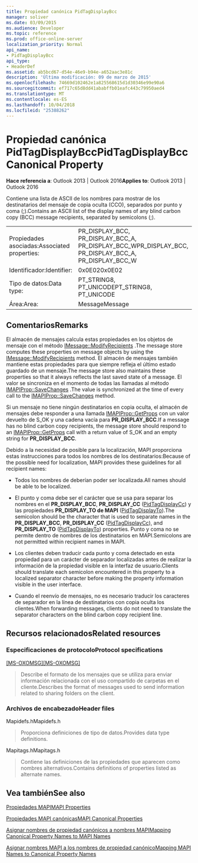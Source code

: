 ```yaml
---
title: Propiedad canónica PidTagDisplayBcc
manager: soliver
ms.date: 03/09/2015
ms.audience: Developer
ms.topic: reference
ms.prod: office-online-server
localization_priority: Normal
api_name:
- PidTagDisplayBcc
api_type:
- HeaderDef
ms.assetid: ab5bcd67-d54e-46e9-b94e-a652aac3e81c
description: 'Última modificación: 09 de marzo de 2015'
ms.openlocfilehash: 74669d102462e1a825568615d1d30346e99e90a6
ms.sourcegitcommit: ef717c65d8dd41ababffb01eafc443c79950aed4
ms.translationtype: MT
ms.contentlocale: es-ES
ms.lasthandoff: 10/04/2018
ms.locfileid: "25388262"
---
```

# <a name="pidtagdisplaybcc-canonical-property"></a><span data-ttu-id="c4e9f-103">Propiedad canónica PidTagDisplayBcc</span><span class="sxs-lookup"><span data-stu-id="c4e9f-103">PidTagDisplayBcc Canonical Property</span></span>

  
  
<span data-ttu-id="c4e9f-104">**Hace referencia a**: Outlook 2013 | Outlook 2016</span><span class="sxs-lookup"><span data-stu-id="c4e9f-104">**Applies to**: Outlook 2013 | Outlook 2016</span></span> 
  
<span data-ttu-id="c4e9f-105">Contiene una lista de ASCII de los nombres para mostrar de los destinatarios del mensaje de copia oculta (CCO), separados por punto y coma (;).</span><span class="sxs-lookup"><span data-stu-id="c4e9f-105">Contains an ASCII list of the display names of any blind carbon copy (BCC) message recipients, separated by semicolons (;).</span></span>
  
|||
|:-----|:-----|
|<span data-ttu-id="c4e9f-106">Propiedades asociadas:</span><span class="sxs-lookup"><span data-stu-id="c4e9f-106">Associated properties:</span></span>  <br/> |<span data-ttu-id="c4e9f-107">PR_DISPLAY_BCC, PR_DISPLAY_BCC_A, PR_DISPLAY_BCC_W</span><span class="sxs-lookup"><span data-stu-id="c4e9f-107">PR_DISPLAY_BCC, PR_DISPLAY_BCC_A, PR_DISPLAY_BCC_W</span></span>  <br/> |
|<span data-ttu-id="c4e9f-108">Identificador:</span><span class="sxs-lookup"><span data-stu-id="c4e9f-108">Identifier:</span></span>  <br/> |<span data-ttu-id="c4e9f-109">0x0E02</span><span class="sxs-lookup"><span data-stu-id="c4e9f-109">0x0E02</span></span>  <br/> |
|<span data-ttu-id="c4e9f-110">Tipo de datos:</span><span class="sxs-lookup"><span data-stu-id="c4e9f-110">Data type:</span></span>  <br/> |<span data-ttu-id="c4e9f-111">PT_STRING8, PT_UNICODE</span><span class="sxs-lookup"><span data-stu-id="c4e9f-111">PT_STRING8, PT_UNICODE</span></span>  <br/> |
|<span data-ttu-id="c4e9f-112">Área:</span><span class="sxs-lookup"><span data-stu-id="c4e9f-112">Area:</span></span>  <br/> |<span data-ttu-id="c4e9f-113">Message</span><span class="sxs-lookup"><span data-stu-id="c4e9f-113">Message</span></span>  <br/> |
   
## <a name="remarks"></a><span data-ttu-id="c4e9f-114">Comentarios</span><span class="sxs-lookup"><span data-stu-id="c4e9f-114">Remarks</span></span>

<span data-ttu-id="c4e9f-115">El almacén de mensajes calcula estas propiedades en los objetos de mensaje con el método [IMessage::ModifyRecipients](imessage-modifyrecipients.md) .</span><span class="sxs-lookup"><span data-stu-id="c4e9f-115">The message store computes these properties on message objects by using the [IMessage::ModifyRecipients](imessage-modifyrecipients.md) method.</span></span> <span data-ttu-id="c4e9f-116">El almacén de mensajes también mantiene estas propiedades para que siempre refleja el último estado guardado de un mensaje.</span><span class="sxs-lookup"><span data-stu-id="c4e9f-116">The message store also maintains these properties so that it always reflects the last saved state of a message.</span></span> <span data-ttu-id="c4e9f-117">El valor se sincroniza en el momento de todas las llamadas al método [IMAPIProp::SaveChanges](imapiprop-savechanges.md) .</span><span class="sxs-lookup"><span data-stu-id="c4e9f-117">The value is synchronized at the time of every call to the [IMAPIProp::SaveChanges](imapiprop-savechanges.md) method.</span></span> 
  
<span data-ttu-id="c4e9f-118">Si un mensaje no tiene ningún destinatarios en copia oculta, el almacén de mensajes debe responder a una llamada [IMAPIProp::GetProps](imapiprop-getprops.md) con un valor devuelto de S_OK y una cadena vacía para **PR_DISPLAY_BCC**.</span><span class="sxs-lookup"><span data-stu-id="c4e9f-118">If a message has no blind carbon copy recipients, the message store should respond to an [IMAPIProp::GetProps](imapiprop-getprops.md) call with a return value of S_OK and an empty string for **PR_DISPLAY_BCC**.</span></span> 
  
<span data-ttu-id="c4e9f-119">Debido a la necesidad de posible para la localización, MAPI proporciona estas instrucciones para todos los nombres de los destinatarios:</span><span class="sxs-lookup"><span data-stu-id="c4e9f-119">Because of the possible need for localization, MAPI provides these guidelines for all recipient names:</span></span>
  
- <span data-ttu-id="c4e9f-120">Todos los nombres de deberían poder ser localizada.</span><span class="sxs-lookup"><span data-stu-id="c4e9f-120">All names should be able to be localized.</span></span> 
    
- <span data-ttu-id="c4e9f-121">El punto y coma debe ser el carácter que se usa para separar los nombres en el **PR_DISPLAY_BCC**, **PR_DISPLAY_CC** ([PidTagDisplayCc](pidtagdisplaycc-canonical-property.md)) y las propiedades **PR_DISPLAY_TO de MAPI** ([PidTagDisplayTo](pidtagdisplayto-canonical-property.md)).</span><span class="sxs-lookup"><span data-stu-id="c4e9f-121">The semicolon should be the character that is used to separate names in the **PR_DISPLAY_BCC**, **PR_DISPLAY_CC** ([PidTagDisplayCc](pidtagdisplaycc-canonical-property.md)), and **PR_DISPLAY_TO** ([PidTagDisplayTo](pidtagdisplayto-canonical-property.md)) properties.</span></span> <span data-ttu-id="c4e9f-122">Punto y coma no se permite dentro de nombres de los destinatarios en MAPI.</span><span class="sxs-lookup"><span data-stu-id="c4e9f-122">Semicolons are not permitted within recipient names in MAPI.</span></span> 
    
- <span data-ttu-id="c4e9f-123">Los clientes deben traducir cada punto y coma detectado en esta propiedad para un carácter de separador localizadas antes de realizar la información de la propiedad visible en la interfaz de usuario.</span><span class="sxs-lookup"><span data-stu-id="c4e9f-123">Clients should translate each semicolon encountered in this property to a localized separator character before making the property information visible in the user interface.</span></span> 
    
- <span data-ttu-id="c4e9f-124">Cuando el reenvío de mensajes, no es necesario traducir los caracteres de separador en la línea de destinatarios con copia oculta los clientes.</span><span class="sxs-lookup"><span data-stu-id="c4e9f-124">When forwarding messages, clients do not need to translate the separator characters on the blind carbon copy recipient line.</span></span> 
    
## <a name="related-resources"></a><span data-ttu-id="c4e9f-125">Recursos relacionados</span><span class="sxs-lookup"><span data-stu-id="c4e9f-125">Related resources</span></span>

### <a name="protocol-specifications"></a><span data-ttu-id="c4e9f-126">Especificaciones de protocolo</span><span class="sxs-lookup"><span data-stu-id="c4e9f-126">Protocol specifications</span></span>

<span data-ttu-id="c4e9f-127">[[MS-OXOMSG]](https://msdn.microsoft.com/library/daa9120f-f325-4afb-a738-28f91049ab3c%28Office.15%29.aspx)</span><span class="sxs-lookup"><span data-stu-id="c4e9f-127">[[MS-OXOMSG]](https://msdn.microsoft.com/library/daa9120f-f325-4afb-a738-28f91049ab3c%28Office.15%29.aspx)</span></span>
  
> <span data-ttu-id="c4e9f-128">Describe el formato de los mensajes que se utiliza para enviar información relacionada con el uso compartido de carpetas en el cliente.</span><span class="sxs-lookup"><span data-stu-id="c4e9f-128">Describes the format of messages used to send information related to sharing folders on the client.</span></span>
    
### <a name="header-files"></a><span data-ttu-id="c4e9f-129">Archivos de encabezado</span><span class="sxs-lookup"><span data-stu-id="c4e9f-129">Header files</span></span>

<span data-ttu-id="c4e9f-130">Mapidefs.h</span><span class="sxs-lookup"><span data-stu-id="c4e9f-130">Mapidefs.h</span></span>
  
> <span data-ttu-id="c4e9f-131">Proporciona definiciones de tipo de datos.</span><span class="sxs-lookup"><span data-stu-id="c4e9f-131">Provides data type definitions.</span></span>
    
<span data-ttu-id="c4e9f-132">Mapitags.h</span><span class="sxs-lookup"><span data-stu-id="c4e9f-132">Mapitags.h</span></span>
  
> <span data-ttu-id="c4e9f-133">Contiene las definiciones de las propiedades que aparecen como nombres alternativos.</span><span class="sxs-lookup"><span data-stu-id="c4e9f-133">Contains definitions of properties listed as alternate names.</span></span>
    
## <a name="see-also"></a><span data-ttu-id="c4e9f-134">Vea también</span><span class="sxs-lookup"><span data-stu-id="c4e9f-134">See also</span></span>



[<span data-ttu-id="c4e9f-135">Propiedades MAPI</span><span class="sxs-lookup"><span data-stu-id="c4e9f-135">MAPI Properties</span></span>](mapi-properties.md)
  
[<span data-ttu-id="c4e9f-136">Propiedades MAPI canónicas</span><span class="sxs-lookup"><span data-stu-id="c4e9f-136">MAPI Canonical Properties</span></span>](mapi-canonical-properties.md)
  
[<span data-ttu-id="c4e9f-137">Asignar nombres de propiedad canónicos a nombres MAPI</span><span class="sxs-lookup"><span data-stu-id="c4e9f-137">Mapping Canonical Property Names to MAPI Names</span></span>](mapping-canonical-property-names-to-mapi-names.md)
  
[<span data-ttu-id="c4e9f-138">Asignar nombres MAPI a los nombres de propiedad canónico</span><span class="sxs-lookup"><span data-stu-id="c4e9f-138">Mapping MAPI Names to Canonical Property Names</span></span>](mapping-mapi-names-to-canonical-property-names.md)


